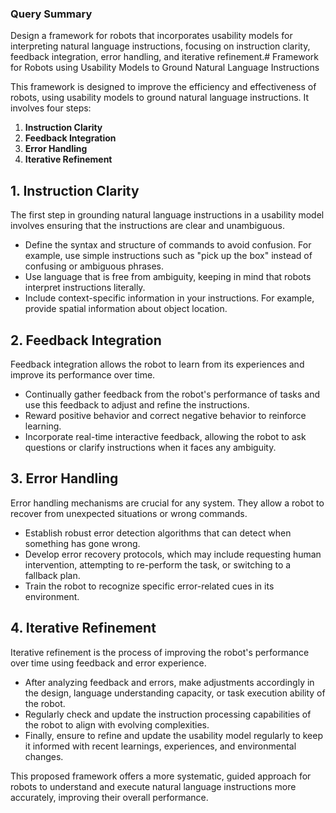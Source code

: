 ### Query Summary
Design a framework for robots that incorporates usability models for interpreting natural language instructions, focusing on instruction clarity, feedback integration, error handling, and iterative refinement.# Framework for Robots using Usability Models to Ground Natural Language Instructions

This framework is designed to improve the efficiency and effectiveness of robots, using usability models to ground natural language instructions. It involves four steps:

1. **Instruction Clarity**
2. **Feedback Integration**
3. **Error Handling**
4. **Iterative Refinement**

## 1. Instruction Clarity

The first step in grounding natural language instructions in a usability model involves ensuring that the instructions are clear and unambiguous. 

- Define the syntax and structure of commands to avoid confusion. For example, use simple instructions such as "pick up the box" instead of confusing or ambiguous phrases.
- Use language that is free from ambiguity, keeping in mind that robots interpret instructions literally.
- Include context-specific information in your instructions. For example, provide spatial information about object location. 

## 2. Feedback Integration

Feedback integration allows the robot to learn from its experiences and improve its performance over time.

- Continually gather feedback from the robot's performance of tasks and use this feedback to adjust and refine the instructions.
- Reward positive behavior and correct negative behavior to reinforce learning.
- Incorporate real-time interactive feedback, allowing the robot to ask questions or clarify instructions when it faces any ambiguity. 

## 3. Error Handling

Error handling mechanisms are crucial for any system. They allow a robot to recover from unexpected situations or wrong commands.

- Establish robust error detection algorithms that can detect when something has gone wrong.
- Develop error recovery protocols, which may include requesting human intervention, attempting to re-perform the task, or switching to a fallback plan.
- Train the robot to recognize specific error-related cues in its environment.

## 4. Iterative Refinement

Iterative refinement is the process of improving the robot's performance over time using feedback and error experience.

- After analyzing feedback and errors, make adjustments accordingly in the design, language understanding capacity, or task execution ability of the robot.
- Regularly check and update the instruction processing capabilities of the robot to align with evolving complexities.
- Finally, ensure to refine and update the usability model regularly to keep it informed with recent learnings, experiences, and environmental changes.

This proposed framework offers a more systematic, guided approach for robots to understand and execute natural language instructions more accurately, improving their overall performance.